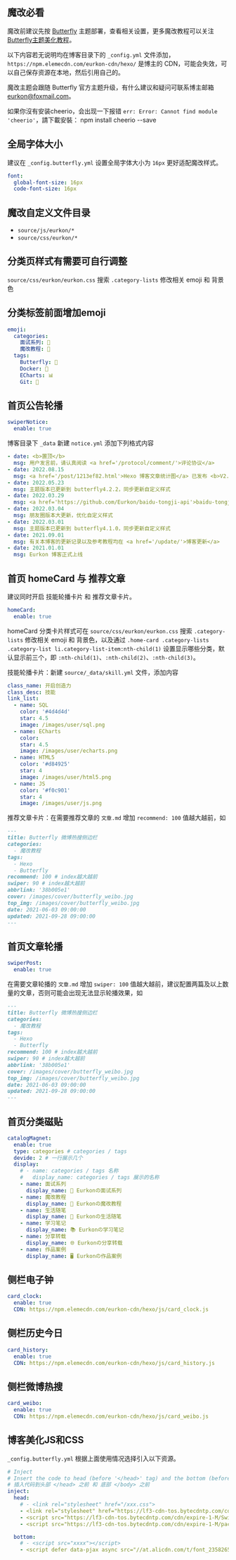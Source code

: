 ## 魔改必看

魔改前建议先按 [Butterfly](https://butterfly.js.org/) 主题部署，查看相关设置，更多魔改教程可以关注 [Butterfly主题美化教程](https://butterfly.zhheo.com/)。

以下内容若无说明均在博客目录下的 `_config.yml` 文件添加，`https://npm.elemecdn.com/eurkon-cdn/hexo/` 是博主的 CDN，可能会失效，可以自己保存资源在本地，然后引用自己的。

魔改主题会跟随 Butterfly 官方主题升级，有什么建议和疑问可联系博主邮箱 eurkon@foxmail.com。

如果你沒有安装cheerio，会出现一下报错 `err: Error: Cannot find module 'cheerio'`，請下載安裝： npm install cheerio --save


## 全局字体大小

建议在 `_config.butterfly.yml` 设置全局字体大小为 `16px` 更好适配魔改样式。

```yml
font:
  global-font-size: 16px
  code-font-size: 16px
```

## 魔改自定义文件目录

- `source/js/eurkon/*`
- `source/css/eurkon/*`

## 分类页样式有需要可自行调整

`source/css/eurkon/eurkon.css` 搜索 `.category-lists` 修改相关 emoji 和 背景色

## 分类标签前面增加emoji

```yml
emoji: 
  categories:
    面试系列: 📝
    魔改教程: 🎨
  tags:
    Butterfly: 🦋
    Docker: 🐳
    ECharts: 📊
    Git: 💠
```

## 首页公告轮播
```yml
swiperNotice:
  enable: true
```

博客目录下 `_data`  新建 `notice.yml` 添加下列格式内容

```yml
- date: <b>置顶</b>
  msg: 用户发言前，请认真阅读 <a href='/protocol/comment/'>评论协议</a>
- date: 2022.08.15
  msg: <a href='/post/1213ef82.html'>Hexo 博客文章统计图</a> 已发布 <b>V2.0</b> 版本，适配多分类文章
- date: 2022.05.23
  msg: 主题版本已更新到 butterfly4.2.2，同步更新自定义样式
- date: 2022.03.29
  msg: <a href='https://github.com/Eurkon/baidu-tongji-api'>baidu-tongji-api</a> 项目重构，使用了 Github + LeanCloud + Vercel 实现 Token 更新。
- date: 2022.03.04
  msg: 朋友圈版本大更新，优化自定义样式
- date: 2022.03.01
  msg: 主题版本已更新到 butterfly4.1.0，同步更新自定义样式
- date: 2021.09.01
  msg: 有关本博客的更新记录以及参考教程均在 <a href='/update/'>博客更新</a>
- date: 2021.01.01
  msg: Eurkon 博客正式上线
```

## 首页 homeCard 与 推荐文章

建议同时开启 技能轮播卡片 和 推荐文章卡片。

```yml
homeCard:
  enable: true
```

homeCard 分类卡片样式可在 `source/css/eurkon/eurkon.css` 搜索 `.category-lists` 修改相关 emoji 和 背景色，以及通过 `.home-card .category-lists .category-list li.category-list-item:nth-child(1)` 设置显示哪些分类，默认显示前三个，即 `:nth-child(1)`、`:nth-child(2)`、`:nth-child(3)`。

技能轮播卡片：新建 `source/_data/skill.yml` 文件，添加内容

```yml
class_name: 开启创造力
class_desc: 技能
link_list:
  - name: SQL
    color: '#4d4d4d'
    star: 4.5
    image: /images/user/sql.png
  - name: ECharts
    color: 
    star: 4.5
    image: /images/user/echarts.png
  - name: HTML5
    color: '#d84925'
    star: 4
    image: /images/user/html5.png
  - name: JS
    color: '#f0c901'
    star: 4
    image: /images/user/js.png
```


推荐文章卡片：在需要推荐文章的 `文章.md` 增加 `recommend: 100` 值越大越前，如

```md
---
title: Butterfly 微博热搜侧边栏
categories:
  - 魔改教程
tags:
  - Hexo
  - Butterfly
recommend: 100 # index越大越前
swiper: 90 # index越大越前
abbrlink: '38b005e1'
cover: /images/cover/butterfly_weibo.jpg
top_img: /images/cover/butterfly_weibo.jpg
date: 2021-06-03 09:00:00
updated: 2021-09-28 09:00:00
---
```

## 首页文章轮播
```yml
swiperPost:
  enable: true
```

在需要文章轮播的 `文章.md` 增加 `swiper: 100` 值越大越前，建议配置两篇及以上数量的文章，否则可能会出现无法显示轮播效果，如

```md
---
title: Butterfly 微博热搜侧边栏
categories:
  - 魔改教程
tags:
  - Hexo
  - Butterfly
recommend: 100 # index越大越前
swiper: 90 # index越大越前
abbrlink: '38b005e1'
cover: /images/cover/butterfly_weibo.jpg
top_img: /images/cover/butterfly_weibo.jpg
date: 2021-06-03 09:00:00
updated: 2021-09-28 09:00:00
---
```

## 首页分类磁贴
```yml
catalogMagnet:
  enable: true
  type: categories # categories / tags
  devide: 2 # 一行展示几个
  display:
    # - name: categories / tags 名称
    #   display_name: categories / tags 展示的名称
    - name: 面试系列
      display_name: 📝 Eurkonの面试系列
    - name: 魔改教程
      display_name: 🎨 Eurkonの魔改教程
    - name: 生活随笔
      display_name: 💬 Eurkonの生活随笔
    - name: 学习笔记
      display_name: 📚 Eurkonの学习笔记
    - name: 分享转载
      display_name: 🌐 Eurkonの分享转载
    - name: 作品案例
      display_name: 🖥️ Eurkonの作品案例
```

## 侧栏电子钟
```yml
card_clock:
  enable: true
  CDN: https://npm.elemecdn.com/eurkon-cdn/hexo/js/card_clock.js
```

## 侧栏历史今日
```yml
card_history: 
  enable: true
  CDN: https://npm.elemecdn.com/eurkon-cdn/hexo/js/card_history.js
```

## 侧栏微博热搜
```yml
card_weibo:
  enable: true
  CDN: https://npm.elemecdn.com/eurkon-cdn/hexo/js/card_weibo.js
```

## 博客美化JS和CSS

`_config.butterfly.yml` 根据上面使用情况选择引入以下资源。

```yml
# Inject
# Insert the code to head (before '</head>' tag) and the bottom (before '</body>' tag)
# 插入代码到头部 </head> 之前 和 底部 </body> 之前
inject:
  head:
    # - <link rel="stylesheet" href="/xxx.css">
    - <link rel="stylesheet" href="https://lf3-cdn-tos.bytecdntp.com/cdn/expire-1-M/Swiper/8.0.6/swiper-bundle.min.css"> # 首页公告轮播 / 首页文章轮播 / 侧栏历史今日
    - <script src="https://lf3-cdn-tos.bytecdntp.com/cdn/expire-1-M/Swiper/8.0.6/swiper-bundle.min.js"></script> # 首页公告轮播 / 首页文章轮播 / 侧栏历史今日
    - <script src="https://lf3-cdn-tos.bytecdntp.com/cdn/expire-1-M/pace/1.2.4/pace.min.js"></script> # 页面加载进度条

  bottom:
    # - <script src="xxxx"></script>
    - <script defer data-pjax async src="//at.alicdn.com/t/font_2358265_expoyqe85d4.js"></script> # 阿里图标
```
